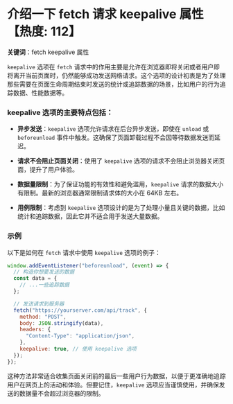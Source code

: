 # 介绍一下 fetch 请求 keepalive 属性【热度: 112】

**关键词**：fetch keepalive 属性

`keepalive` 选项在 `fetch` 请求中的作用主要是允许在浏览器即将关闭或者用户即将离开当前页面时，仍然能够成功发送网络请求。这个选项的设计初衷是为了处理那些需要在页面生命周期结束时发送的统计或追踪数据的场景，比如用户的行为追踪数据、性能数据等。

### keepalive 选项的主要特点包括：

- **异步发送**：`keepalive` 选项允许请求在后台异步发送，即使在 `unload` 或 `beforeunload` 事件中触发。这确保了页面卸载过程不会因等待数据发送而延迟。
- **请求不会阻止页面关闭**：使用了 `keepalive` 选项的请求不会阻止浏览器关闭页面，提升了用户体验。
- **数据量限制**：为了保证功能的有效性和避免滥用，`keepalive` 请求的数据大小有限制。最新的浏览器通常限制请求体的大小在 64KB 左右。

- **用例限制**：考虑到 `keepalive` 选项设计的是为了处理小量且关键的数据，比如统计和追踪数据，因此它并不适合用于发送大量数据。

### 示例

以下是如何在 `fetch` 请求中使用 `keepalive` 选项的例子：

```javascript
window.addEventListener("beforeunload", (event) => {
  // 构造你想要发送的数据
  const data = {
    // ...一些追踪数据
  };

  // 发送请求到服务器
  fetch("https://yourserver.com/api/track", {
    method: "POST",
    body: JSON.stringify(data),
    headers: {
      "Content-Type": "application/json",
    },
    keepalive: true, // 使用 keepalive 选项
  });
});
```

这种方法非常适合收集页面关闭前的最后一些用户行为数据，以便于更准确地追踪用户在网页上的活动和体验。但要记住，`keepalive` 选项应当谨慎使用，并确保发送的数据量不会超过浏览器的限制。